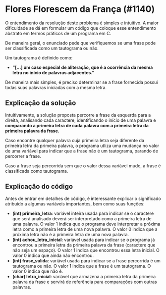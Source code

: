 # Flores Florescem da França (#1140)

O entendimento da resolução deste problema é simples e intuitivo. A maior dificuldade se dá em formular um código que coloque esse entendimento abstrato em termos práticos de um programa em C.

De maneira geral, o enunciado pede que verifiquemos se uma frase pode ser classificada como um tautograma ou não.

Um tautograma é definido como:

* **"[...] um caso especial de aliteração, que é a ocorrência da mesma letra no início de palavras adjacentes."**

De maneira mais simples, é preciso determinar se a frase fornecida possui todas suas palavras iniciadas com a mesma letra.

## Explicação da solução
Intuitivamente, a solução proposta percorre a frase da esquerda para a direita, analisando cada caractere, identificando o início de uma palavra e **comparando a primeira letra de cada palavra com a primeira letra da primeira palavra da frase.**

Caso encontre qualquer palavra cuja primeira letra seja diferente da primeira letra da primeira palavra, o programa utliza uma mudança no valor de uma variável para indicar que a frase não é um tautograma, parando de percorrer a frase.

Caso a frase seja percorrida sem que o valor dessa variável mude, a frase é classificada como tautograma.

## Explicação do código
Antes de entrar em detalhes de código, é interessante explicar o significado atribuído a algumas variáveis importantes, bem como suas funções:


* **(int) primeira_letra**: variável inteira usada para indicar se o caractere que será analisado deverá ser interpretado como a primeira letra de uma palavra. O valor 1 indica que o programa deve interpretar a próxima letra como a primeira letra de uma nova palavra. O valor 0 indica que a próxima letra não é a primeira letra de uma nova palavra.
* **(int) achou_letra_inicial**: variável usada para indicar se o programa já encontrou a primeira letra da primeira palavra da frase (caractere que não seja um espaço). O valor 1 indica que encontrou essa letra inicial. O valor 0 indica que ainda não encontrou.
* **(int) frase_valida**: variável usada para indicar se a frase percorrida é um tautograma ou não. O valor 1 indica que a frase é um tautograma. O valor 0 indica que não é.
* **(char) letra_inicial**: variável que armazena a primeira letra da primeira palavra da frase e servirá de referência para comparações com outras palavras.
